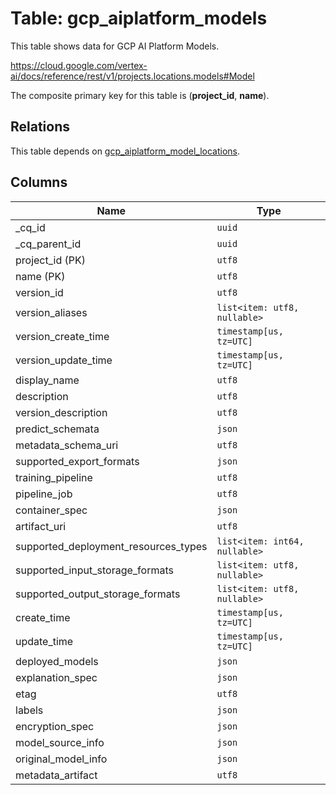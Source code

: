 # Table: gcp_aiplatform_models

This table shows data for GCP AI Platform Models.

https://cloud.google.com/vertex-ai/docs/reference/rest/v1/projects.locations.models#Model

The composite primary key for this table is (**project_id**, **name**).

## Relations

This table depends on [gcp_aiplatform_model_locations](gcp_aiplatform_model_locations.md).

## Columns

| Name          | Type          |
| ------------- | ------------- |
|_cq_id|`uuid`|
|_cq_parent_id|`uuid`|
|project_id (PK)|`utf8`|
|name (PK)|`utf8`|
|version_id|`utf8`|
|version_aliases|`list<item: utf8, nullable>`|
|version_create_time|`timestamp[us, tz=UTC]`|
|version_update_time|`timestamp[us, tz=UTC]`|
|display_name|`utf8`|
|description|`utf8`|
|version_description|`utf8`|
|predict_schemata|`json`|
|metadata_schema_uri|`utf8`|
|supported_export_formats|`json`|
|training_pipeline|`utf8`|
|pipeline_job|`utf8`|
|container_spec|`json`|
|artifact_uri|`utf8`|
|supported_deployment_resources_types|`list<item: int64, nullable>`|
|supported_input_storage_formats|`list<item: utf8, nullable>`|
|supported_output_storage_formats|`list<item: utf8, nullable>`|
|create_time|`timestamp[us, tz=UTC]`|
|update_time|`timestamp[us, tz=UTC]`|
|deployed_models|`json`|
|explanation_spec|`json`|
|etag|`utf8`|
|labels|`json`|
|encryption_spec|`json`|
|model_source_info|`json`|
|original_model_info|`json`|
|metadata_artifact|`utf8`|